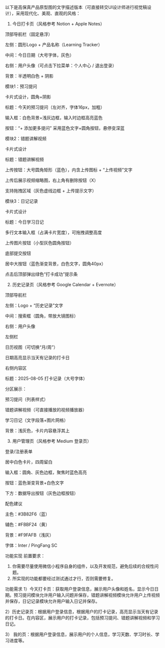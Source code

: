 以下是高保真产品原型图的文字描述版本（可直接转交UI设计师进行视觉稿设计），采用现代化、美观、直观的风格：

1. 今日打卡页（风格参考 Notion + Apple Notes）

顶部导航栏（固定悬浮）

左侧：圆形Logo + 产品名称（Learning Tracker）

中间：今日日期（大号字体，灰色）

右侧：用户头像（可点击下拉菜单：个人中心 / 退出登录）

背景：半透明白色 + 阴影

模块1：预习提问

卡片式设计，圆角+阴影

标题：今天的预习提问（左对齐，字体16px，加粗）

输入框：白色背景+浅灰边框，输入时边框高亮蓝色

按钮：“+ 添加更多提问” 采用蓝色文字+圆角按钮，悬停变深蓝

模块2：错题讲解视频

卡片式设计

标题：错题讲解视频

上传按钮：大号圆角矩形（蓝色），内含上传图标 + “上传视频”文字

上传后展示视频缩略图，右上角有删除按钮（X）

支持拖拽区域（灰色虚线边框 + 上传提示文字）

模块3：日记记录

卡片式设计

标题：今日学习日记

多行文本输入框（占满卡片宽度），可拖拽调整高度

上传图片按钮（小型灰色圆角按钮）

底部提交按钮

居中大按钮（蓝色渐变背景，白色文字，圆角40px）

点击后顶部弹出绿色“打卡成功”提示条

2. 历史记录页（风格参考 Google Calendar + Evernote）

顶部导航栏

左侧：Logo + “历史记录”文字

中间：搜索框（圆角，带放大镜图标）

右侧：用户头像

左侧栏

日历视图（可切换“月/周”）

日期高亮显示当天有记录的打卡日

右侧内容区

标题：2025-08-05 打卡记录（大号字体）

分区展示：

预习提问（列表样式）

错题讲解视频（可直接播放的视频播放器）

学习日记（文字段落+图片网格）

背景：浅灰色，卡片内容悬浮其上

3. 用户管理页（风格参考 Medium 登录页）

登录/注册表单

居中白色卡片，四周留白

输入框：圆角、灰色边框，聚焦时蓝色高亮

按钮：蓝色渐变背景+白色文字

下方：数据导出按钮（灰色边框按钮）

配色建议

主色：#3B82F6（蓝）

辅色：#FBBF24（黄）

背景：#F9FAFB（浅灰）

字体：Inter / PingFang SC


功能实现
前置要求：
1. 你需要尽量使用微信小程序自身的组件，以及开发规范，避免后续的合规性问题。
2. 所实现的功能都要经过测试通过才行，否则需要修复。

功能需求
1）今天打卡页：获取用户登录信息，展示用户头像和姓名，显示今日日期。预习提问模块允许用户输入问题并保存，错题讲解视频模块允许用户上传视频并保存，日记记录模块允许用户输入日记并保存。

2）历史记录页：根据用户登录信息，根据用户的打卡记录，高亮显示当天有记录的打卡日。在内容区，展示用户的打卡记录，包括预习提问、错题讲解视频和学习日记。

3） 我的页：根据用户登录信息，展示用户的个人信息，学习天数、学习时长、学习进度等。